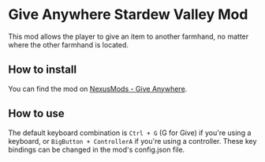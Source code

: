 # Give Anywhere Stardew Valley Mod

This mod allows the player to give an item to another farmhand, no matter where
the other farmhand is located.

## How to install

You can find the mod on [NexusMods - Give Anywhere](https://www.nexusmods.com/stardewvalley/mods/32122).

## How to use

The default keyboard combination is `Ctrl + G` (G for Give) if you're using a
keyboard, or `BigButton + ControllerA` if you're using a controller. These key
bindings can be changed in the mod's config.json file.
